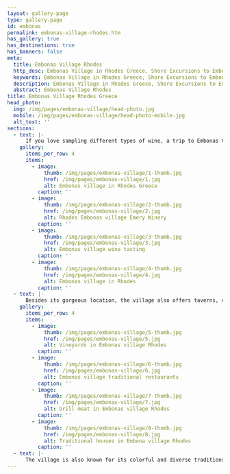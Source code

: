 ```yaml
---
layout: gallery-page
type: gallery-page
id: embonas
permalink: embonas-village-rhodes.htm
has_gallery: true
has_destinations: true
has_banners: false
meta:
  title: Embonas Village Rhodes
  http_desc: Embonas Village in Rhodes Greece, Shore Excursions to Embonas Village in Rhodes Greece
  keywords: Embonas Village in Rhodes Greece, Shore Excursions to Embonas Village in Rhodes Greece
  description: Embonas Village in Rhodes Greece, Shore Excursions to Embonas Village in Rhodes Greece
  abstract: Embonas Village Rhodes
title: Embonas Village Rhodes Greece
head_photo:
  img: /img/pages/embonas-village/head-photo.jpg
  mobile: /img/pages/embonas-village/head-photo-mobile.jpg
  alt_text: ''
sections:
  - text: |-
      If you love sampling different types of wine, a trip to Embonas Village should be on your bucket list. Located on the west coast of the island, about 32 miles from Rhodes town, the tiny village is known not only for the wine it makes, but also for its unique location. It is nestled under the highest mountain on the island called Attaviros and is filled with luscious olive groves, vineyards, and pine forests. The top of the mountain still has remains of a temple that was built to pay homage to the Greek God Zeus.
    gallery:
      items_per_row: 4
      items:
        - image:
            thumb: /img/pages/embonas-village/1-thumb.jpg
            href: /img/pages/embonas-village/1.jpg
            alt: Embonas village in Rhodes Greece
          caption: ''
        - image:
            thumb: /img/pages/embonas-village/2-thumb.jpg
            href: /img/pages/embonas-village/2.jpg
            alt: Rhodes Embonas village Emery Winery
          caption: ''
        - image:
            thumb: /img/pages/embonas-village/3-thumb.jpg
            href: /img/pages/embonas-village/3.jpg
            alt: Embonas village wine tasting
          caption: ''
        - image:
            thumb: /img/pages/embonas-village/4-thumb.jpg
            href: /img/pages/embonas-village/4.jpg
            alt: Embonas village in Rhodes
          caption: ''
  - text: |-
      Besides its gorgeous location, the village also offers taverns, cafes, and shops where tourists can buy souvenirs from. This includes a special type of liquor called Souma which is only available at the village. If you time your visit right, you can also take part in traditional festivals such as the wine festival.   What stands out about Embonas village is its timeless look and feel.  The fact that it produces some of the best wines in the world has made the village a tourist attraction in its own right.
    gallery:
      items_per_row: 4
      items:
        - image:
            thumb: /img/pages/embonas-village/5-thumb.jpg
            href: /img/pages/embonas-village/5.jpg
            alt: Vineyards in Embonas village Rhodes
          caption: ''
        - image:
            thumb: /img/pages/embonas-village/6-thumb.jpg
            href: /img/pages/embonas-village/6.jpg
            alt: Embonas village traditional restaurants
          caption: ''
        - image:
            thumb: /img/pages/embonas-village/7-thumb.jpg
            href: /img/pages/embonas-village/7.jpg
            alt: Grill meat in Embonas village Rhodes
          caption: ''
        - image:
            thumb: /img/pages/embonas-village/8-thumb.jpg
            href: /img/pages/embonas-village/8.jpg
            alt: Traditional houses in Embona village Rhodes
          caption: ''
  - text: |-
      The village is also known for its colorful and diverse traditions that highlight its growth throughout the centuries. Visitors are treated to traditional songs, feasts, and dances that are unique to Embonas and which they can take part in as well.   Almost all of the homes stand out as fine examples of the traditional architecture of Rhodes and they’re well-maintained. Mingle with the locals, sit, and dine on classical dishes in the taverns and cafes and just let all of your stress melt away.  That is the magic that Embonas village offers tourists. 
---
```

